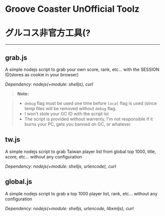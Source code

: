 Groove Coaster UnOfficial Toolz
===================
グルコス非官方工具(?
===================

----------


grab.js
-------------
A simple nodejs script to grab your own score, rank, etc... with the SESSION ID(stores as cookie in your browser)

*Dependency: nodejs(+module: shelljs), curl*

> **Note:**

> - `debug` flag must be used one time before `local` flag is used (since temp files will be removed without `debug` flag.
> - I won't stole your GC ID with the script lol
> - The script is provided without warrenty, I'm not responsible if it burns your PC, gets you banned on GC, or whatever.


tw.js
-------------
A simple nodejs script to grab Taiwan player list from global top 1000, title, score, etc... without any configuration

*Dependency: nodejs(+module: shelljs, urlencode), curl*


global.js
-------------
A simple nodejs script to grab a top 1000 player list, rank, etc... without any configuration

*Dependency: nodejs(+module: shelljs, urlencode, libxmljs), curl*
